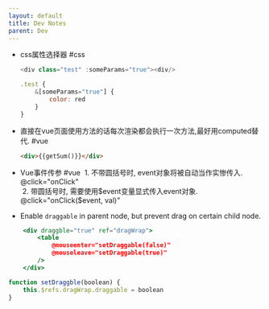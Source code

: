 ```yaml
---
layout: default
title: Dev Notes
parent: Dev
---
```


- css属性选择器 #css
	```javascript
	<div class="test" :someParams="true"><div/>
	
	.test {
		&[someParams="true"] {
			color: red
		}
	}
	```

- 直接在vue页面使用方法的话每次渲染都会执行一次方法,最好用computed替代. #vue 
	```html
	<div>{{getSum()}}</div>
	```

- Vue事件传参 #vue 
	 1. 不带圆括号时, event对象将被自动当作实惨传入. @click="onClick"  
	 2. 带圆括号时, 需要使用$event变量显式传入event对象. @click="onClick($event, val)"

- Enable `draggable` in parent node, but prevent drag on certain child node.
```jsx
	<div draggble="true" ref="dragWrap">
		<table 
			@mouseenter="setDraggable(false)"
			@mouseleave="setDraggable(true)"
		/>
	</div>

function setDraggble(boolean) {
	this.$refs.dragWrap.draggable = boolean
}
```